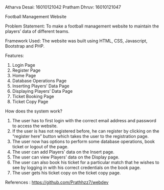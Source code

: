 Atharva Desai: 16010121042
Pratham Dhruv: 16010121047

Football Management Website

Problem Statement: To make a football management website to maintain the players’ data of different teams.

Framework Used: The website was built using HTML, CSS, Javascript,
Bootstrap and PHP.

Features:
1.	 Login Page
2.	 Register Page
3.	 Home Page
4.	 Database Operations Page
5.	 Inserting Players’ Data Page
6.	 Displaying Players’ Data Page
7.	 Ticket Booking Page
8.	 Ticket Copy Page

How does the system work?

1.	The user has to first login with the correct email address and password to access the website.
2.	If the user is has not registered before, he can register by clicking on the “register here” button which takes the user to the registration page.
3.	The user now has options to perform some database operations, book ticket or logout of the page.
4.	The user can add Players’ data on the Insert page.
5.	The user can view Players’ data on the Display page.
6.	The user can also book his ticket for a particular match that he wishes to see by logging in with his correct credentials on the book page.
7.	The user gets his ticket copy on the ticket copy page.
 
References :
https://github.com/Prathhzz7/webdev

